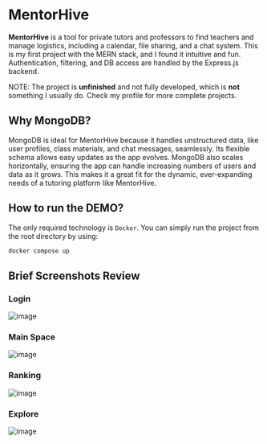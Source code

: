 # MentorHive

**MentorHive** is a tool for private tutors and professors to find teachers and manage logistics, including a calendar, file sharing, and a chat system. This is my first project with the MERN stack, and I found it intuitive and fun. Authentication, filtering, and DB access are handled by the Express.js backend.

NOTE: The project is **unfinished** and not fully developed, which is **not** something I usually do. Check my profile for more complete projects.

## Why MongoDB?

MongoDB is ideal for MentorHive because it handles unstructured data, like user profiles, class materials, and chat messages, seamlessly. Its flexible schema allows easy updates as the app evolves. MongoDB also scales horizontally, ensuring the app can handle increasing numbers of users and data as it grows. This makes it a great fit for the dynamic, ever-expanding needs of a tutoring platform like MentorHive.

## How to run the DEMO?

The only required technology is `Docker`. You can simply run the project from the root directory by using:

```bash
docker compose up
```

## Brief Screenshots Review

### Login

![image](https://github.com/user-attachments/assets/b37ee3cb-c998-4b64-adca-8b24462feaa3)

### Main Space

![image](https://github.com/user-attachments/assets/f64723ae-3677-45c4-bcc2-7e989fddf465)

### Ranking

![image](https://github.com/user-attachments/assets/adcf92ae-a72d-44b9-b7dd-a5d0522f521c)

### Explore

![image](https://github.com/user-attachments/assets/b903417d-1c81-456c-b2f2-c192bbe8ad33)
